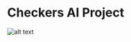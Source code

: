 # Checkers AI Project
![alt text](https://github.com/shankar1-hub/checkers-ai/blob/main/report.png)
